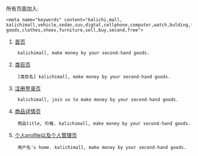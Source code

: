 
所有页面加入:
		
	<meta name="keywords" content="kalichi,mall, kalichimall,vehicle,sedan,suv,digtal,cellphone,computer,watch,bulding,family,house,office,life goods,clothes,shoes,furniture,sell,buy,second,free">



1. [首页](http://www.kalichimall.com/index.html)

		kalichimall, make money by your second-hand goods.


2. [类目页](http://www.kalichimall.com/category.html)

		[类目名] kalichimall, make money by your second-hand goods. 


3. [注册登录页](http://www.kalichimall.com/login.html)

		kalichimall, join us to make money by your second-hand goods. 
		4. [商品详情页](http://www.kalichimall.com/detail.html)

		商品title, 价格. kalichimall, make money by your second-hand goods.		5. [个人profile以及个人管理页](http://www.kalichimall.com/profile.html)

		用户名's home. kalichimall, make money by your second-hand goods.		